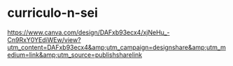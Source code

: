 # curriculo-n-sei
https://www.canva.com/design/DAFxb93ecx4/xjNeHu_-Cn9RxY0YEdiWEw/view?utm_content=DAFxb93ecx4&amp;utm_campaign=designshare&amp;utm_medium=link&amp;utm_source=publishsharelink
